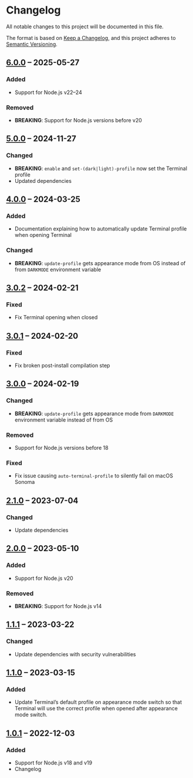 # Changelog

All notable changes to this project will be documented in this file.

The format is based on [Keep a Changelog](https://keepachangelog.com/en/1.0.0/),
and this project adheres to [Semantic Versioning](https://semver.org/spec/v2.0.0.html).

## [6.0.0](https://github.com/patrik-csak/auto-terminal-profile/compare/v5.0.0...v6.0.0) – 2025-05-27

### Added

- Support for Node.js v22–24

### Removed

- **BREAKING**: Support for Node.js versions before v20

## [5.0.0](https://github.com/patrik-csak/auto-terminal-profile/compare/v4.0.0...v5.0.0) – 2024-11-27

### Changed

- **BREAKING**: `enable` and `set-(dark|light)-profile` now set the Terminal profile
- Updated dependencies

## [4.0.0](https://github.com/patrik-csak/auto-terminal-profile/compare/v3.0.2...v4.0.0) – 2024-03-25

### Added

- Documentation explaining how to automatically update Terminal profile when opening Terminal

### Changed

- **BREAKING**: `update-profile` gets appearance mode from OS instead of from `DARKMODE` environment variable

## [3.0.2](https://github.com/patrik-csak/auto-terminal-profile/compare/v3.0.1...v3.0.2) – 2024-02-21

### Fixed

- Fix Terminal opening when closed

## [3.0.1](https://github.com/patrik-csak/auto-terminal-profile/compare/v3.0.0...v3.0.1) – 2024-02-20

### Fixed

- Fix broken post-install compilation step

## [3.0.0](https://github.com/patrik-csak/auto-terminal-profile/compare/v2.1.0...v3.0.0) – 2024-02-19

### Changed

- **BREAKING**: `update-profile` gets appearance mode from `DARKMODE` environment variable instead of from OS

### Removed

- Support for Node.js versions before 18

### Fixed

- Fix issue causing `auto-terminal-profile` to silently fail on macOS Sonoma

## [2.1.0](https://github.com/patrik-csak/auto-terminal-profile/compare/v2.0.0...v2.1.0) – 2023-07-04

### Changed

- Update dependencies

## [2.0.0](https://github.com/patrik-csak/auto-terminal-profile/compare/v1.1.1...v2.0.0) – 2023-05-10

### Added

- Support for Node.js v20

### Removed

- **BREAKING**: Support for Node.js v14

## [1.1.1](https://github.com/patrik-csak/auto-terminal-profile/compare/v1.1.0...v1.1.1) – 2023-03-22

### Changed

- Update dependencies with security vulnerabilities

## [1.1.0](https://github.com/patrik-csak/auto-terminal-profile/compare/v1.0.1...v1.1.0) – 2023-03-15

### Added

- Update Terminal’s default profile on appearance mode switch so that Terminal will use the correct profile when opened after appearance mode switch.

## [1.0.1](https://github.com/patrik-csak/auto-terminal-profile/compare/v1.0.0...v1.0.1) – 2022-12-03

### Added

- Support for Node.js v18 and v19
- Changelog
